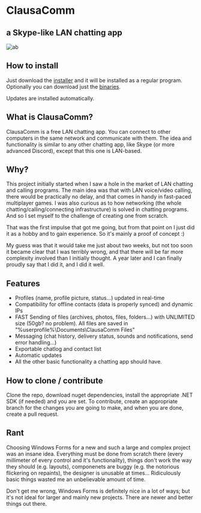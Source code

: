 # ClausaComm
## a Skype-like LAN chatting app

![ab](https://user-images.githubusercontent.com/57546404/153777989-38f5bb60-687f-4936-88ec-42428c8f02c2.jpg)

## How to install
Just download the [installer](https://github.com/AspireOne/ClausaComm-Installer) and it will be installed as a regular program. Optionally you can download just the [binaries](https://github.com/AspireOne/ClausaComm/releases).

Updates are installed automatically.

## What is ClausaComm?
ClausaComm is a free LAN chatting app. You can connect to other computers in the same network and communicate with them. The idea and functionality is similar to any other chatting app, like Skype (or more advanced Discord), except that this one is LAN-based.

## Why?
This project initially started when I saw a hole in the market of LAN chatting and calling programs. The main idea was that with LAN voice/video calling, there would be practically no delay, and that comes in handy in fast-paced multiplayer games. I was also curious as to how networking (the whole chatting/calling/connecting infrastructure) is solved in chatting programs. And so I set myself to the challenge of creating one from scratch.

That was the first impulse that got me going, but from that point on I just did it as a hobby and to gain experience. So it's mainly a proof of concept :)

My guess was that it would take me just about two weeks, but not too soon it became clear that I was terribly wrong, and that there will be far more complexity involved than I initially thought. A year later and I can finally proudly say that I did it, and I did it well.

## Features
- Profiles (name, profile picture, status...) updated in real-time
- Compatibility for offline contacts (data is properly synced) and dynamic IPs
- FAST Sending of files (archives, photos, files, folders...) with UNLIMITED size (50gb? no problem). All files are saved in "%userprofile%\Documents\ClausaComm Files"
- Messaging (chat history, delivery status, sounds and notifications, send error handling...)
- Exportable chatlog and contact list
- Automatic updates
- All the other basic functionality a chatting app should have.

## How to clone / contribute
Clone the repo, download nuget dependencies, install the appropriate .NET SDK (if needed) and you are set. To contribute, create an appropriate branch for the changes you are going to make, and when you are done, create a pull request.

## Rant
Choosing Windows Forms for a new and such a large and complex project was an insane idea. Everything must be done from scratch there (every millimeter of every control and it's functionality), things don't work the way they should (e.g. layouts), componenets are buggy (e.g. the notorious flickering on repaints), the designer is unusable at times... Ridiculously basic things wasted me an unbelievable amount of time.

Don't get me wrong, Windows Forms is definitely nice in a lot of ways; but it's not ideal for larger and mainly new projects. There are newer and better things out there.
